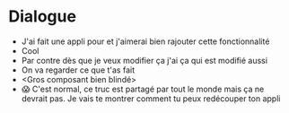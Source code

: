# Dialogue

- J'ai fait une appli pour <whatever> et j'aimerai bien rajouter cette fonctionnalité
- Cool
- Par contre dès que je veux modifier ça j'ai ça qui est modifié aussi
- On va regarder ce que t'as fait
- <Gros composant bien blindé>
- 😱 C'est normal, ce truc est partagé par tout le monde mais ça ne devrait pas. Je vais te montrer comment tu peux redécouper ton appli
